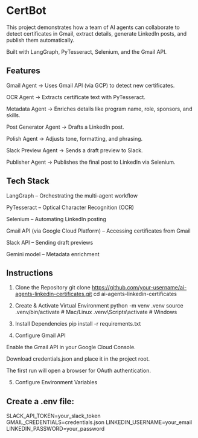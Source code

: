 # CertBot

This project demonstrates how a team of AI agents can collaborate to detect certificates in Gmail, extract details, generate LinkedIn posts, and publish them automatically.

Built with LangGraph, PyTesseract, Selenium, and the Gmail API.

## Features

Gmail Agent → Uses Gmail API (via GCP) to detect new certificates.

OCR Agent → Extracts certificate text with PyTesseract.

Metadata Agent → Enriches details like program name, role, sponsors, and skills.

Post Generator Agent → Drafts a LinkedIn post.

Polish Agent → Adjusts tone, formatting, and phrasing.

Slack Preview Agent → Sends a draft preview to Slack.

Publisher Agent → Publishes the final post to LinkedIn via Selenium.

## Tech Stack

LangGraph
 – Orchestrating the multi-agent workflow

PyTesseract
 – Optical Character Recognition (OCR)

Selenium
 – Automating LinkedIn posting

Gmail API (via Google Cloud Platform) – Accessing certificates from Gmail

Slack API
 – Sending draft previews

Gemini model – Metadata enrichment

## Instructions
1. Clone the Repository
git clone https://github.com/your-username/ai-agents-linkedin-certificates.git
cd ai-agents-linkedin-certificates

2. Create & Activate Virtual Environment
python -m venv .venv
source .venv/bin/activate   # Mac/Linux
.venv\Scripts\activate      # Windows

3. Install Dependencies
pip install -r requirements.txt

4. Configure Gmail API

Enable the Gmail API in your Google Cloud Console.

Download credentials.json and place it in the project root.

The first run will open a browser for OAuth authentication.

5. Configure Environment Variables

## Create a .env file:

SLACK_API_TOKEN=your_slack_token
GMAIL_CREDENTIALS=credentials.json
LINKEDIN_USERNAME=your_email
LINKEDIN_PASSWORD=your_password

